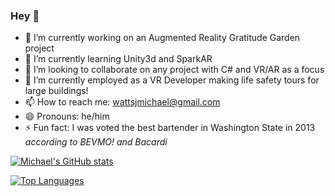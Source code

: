 ### Hey 👋

- 🔭 I’m currently working on an Augmented Reality Gratitude Garden project
- 🌱 I’m currently learning Unity3d and SparkAR
- 👯 I’m looking to collaborate on any project with C# and VR/AR as a focus
- 🤔 I’m currently employed as a VR Developer making life safety tours for large buildings! 
- 📫 How to reach me: wattsjmichael@gmail.com 
- 😄 Pronouns: he/him
- ⚡ Fun fact: I was voted the best bartender in Washington State in 2013 *according to BEVMO! and Bacardi*


[![Michael's GitHub stats](https://github-readme-stats.vercel.app/api?username=wattsjmichael&count_private=true&show_icons=true&theme=dracula)](https://github.com/anuraghazra/github-readme-stats)


[![Top Languages](https://github-readme-stats.vercel.app/api/top-langs/?username=wattsjmichael)](https://github.com/anuraghazra/github-readme-stats)
<!--
**wattsjmichael/wattsjmichael** is a ✨ _special_ ✨ repository because its `README.md` (this file) appears on your GitHub profile. -->



